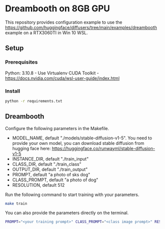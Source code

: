 # Dreambooth on 8GB GPU

This repository provides configuration example to use the https://github.com/huggingface/diffusers/tree/main/examples/dreambooth example on a RTX3060TI in Win 10 WSL.

## Setup
### Prerequisites
Python: 3.10.8 - Use Virtualenv
CUDA Toolkit - https://docs.nvidia.com/cuda/wsl-user-guide/index.html

### Install
```bash
python -r requirements.txt
```

## Dreambooth

Configure the following parameters in the Makefile.

* MODEL_NAME, default "./models/stable-diffusion-v1-5".
    You need to provide your own model, you can download stable diffusion from hugging face here: https://huggingface.co/runwayml/stable-diffusion-v1-5
* INSTANCE_DIR, default "./train_input"
* CLASS_DIR, default "./train_class"
* OUTPUT_DIR, default "./train_output"
* PROMPT, default  "a photo of sks dog"
* CLASS_PROMPT, default  "a photo of dog"
* RESOLUTION, default  512

Run the following command to start training with your parameters.
```bash
make train
```

You can also provide the parameters directly on the terminal.
```bash
PROMPT="<your training prompt>" CLASS_PROMPT="<class image prompt>" RESOLUTION=<your resolution> MODEL_NAME=<your model location> INSTANCE_DIR=<your training input files> CLASS_DIR=<class training files> OUTPUT_DOR=<your model output> 
```